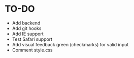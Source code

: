# TO-DO

-  Add backend
-  Add git hooks
-  Add IE support
-  Test Safari support
-  Add visual feedback green (checkmarks) for valid input
-  Comment style.css
